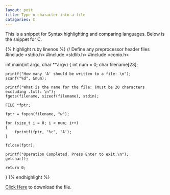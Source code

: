 ```yaml
---
layout: post
title: Type n character into a file
catagories: C
---
```


This is a snippet for Syntax highlighting and comparing languages.
Below is the snippet for C.

{% highlight ruby linenos %}
// Define any preprocessor header files
#include <stdio.h>
#include <stdlib.h>
#include <conio.h>

int main(int argc, char **argv)
{
    int num = 0;
    char filename[23];

    printf("How many 'A' should be written to a file: \n");
    scanf("%d", &num);

    printf("What is the name for the file: (Must be 20 characters excluding .txt): \n");
    fgets(filename, sizeof(filename), stdin);

    FILE *fptr;

    fptr = fopen(filename, "w");

    for (size_t i = 0; i < num; i++)
    {
        fprintf(fptr, "%c", 'A');
    }

    fclose(fptr);

    printf("Operation Completed. Press Enter to exit.\n");
    getchar();

    return 0;
}
{% endhighlight %}

[Click Here](assets/src/C/Printchara.c) to download the file.
